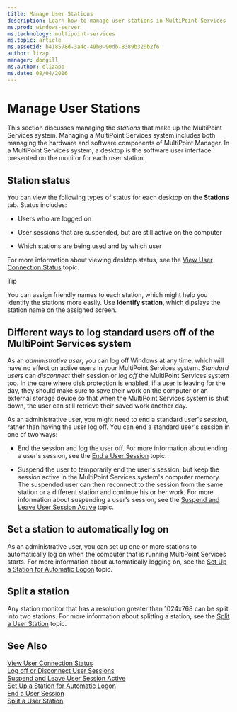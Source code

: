 ```yaml
---
title: Manage User Stations
description: Learn how to manage user stations in MultiPoint Services
ms.prod: windows-server
ms.technology: multipoint-services
ms.topic: article
ms.assetid: b418578d-3a4c-49b0-90db-8389b320b2f6
author: lizap
manager: dongill
ms.author: elizapo
ms.date: 08/04/2016
---
```

# Manage User Stations
This section discusses managing the *stations* that make up the MultiPoint Services system. Managing a MultiPoint Services system includes both managing the hardware and software components of MultiPoint Manager. In a MultiPoint Services system, a desktop is the software user interface presented on the monitor for each user station.  
  
## Station status  
You can view the following types of status for each desktop on the **Stations** tab. Status includes:  
  
-   Users who are logged on  
  
-   User sessions that are suspended, but are still active on the computer  
  
-   Which stations are being used and by which user  
  
For more information about viewing desktop status, see the [View User Connection Status](View-User-Connection-Status.md) topic.  

>[!TIP] 
> You can assign friendly names to each station, which might help you identify the stations more easily. Use **Identify station**, which dipslays the station name on the assigned screen.
  
## Different ways to log standard users off of the MultiPoint Services system  
As an *administrative user*, you can log off Windows at any time, which will have no effect on active users in your MultiPoint Services system. *Standard users* can *disconnect* their session or *log off* the MultiPoint Services system too. In the care where disk protection is enabled, if a user is leaving for the day, they should make sure to save their work on the computer or an external storage device so that when the MultiPoint Services system is shut down, the user can still retrieve their saved work another day.  
  
As an administrative user, you might need to end a standard user's *session*, rather than having the user log off. You can end a standard user's session in one of two ways:  
  
-   End the session and log the user off. For more information about ending a user's session, see the [End a User Session](End-a-User-Session.md) topic.  
  
-   Suspend the user to temporarily end the user's session, but keep the session active in the MultiPoint Services system's computer memory. The suspended user can then reconnect to the session from the same station or a different station and continue his or her work. For more information about suspending a user's session, see the [Suspend and Leave User Session Active](Suspend-and-Leave-User-Session-Active.md) topic.  
  
## Set a station to automatically log on  
As an administrative user, you can set up one or more stations to automatically log on when the computer that is running MultiPoint Services starts. For more information about automatically logging on, see the [Set Up a Station for Automatic Logon](Set-up-a-Station-for-Automatic-Logon.md) topic.  
  
## Split a station  
Any station monitor that has a resolution greater than 1024x768 can be split into two stations. For more information about splitting a station, see the [Split a User Station](Split-a-User-Station.md) topic.  
  
## See Also  
[View User Connection Status](View-User-Connection-Status.md)  
[Log off or Disconnect User Sessions](Log-off-or-Disconnect-User-Sessions.md)  
[Suspend and Leave User Session Active](Suspend-and-Leave-User-Session-Active.md)  
[Set Up a Station for Automatic Logon](Set-up-a-Station-for-Automatic-Logon.md)  
[End a User Session](End-a-User-Session.md)  
[Split a User Station](Split-a-User-Station.md)